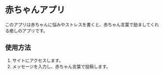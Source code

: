 # 赤ちゃんアプリ

このアプリは赤ちゃんに悩みやストレスを書くと、赤ちゃん言葉で励ましてくれる癒しのアプリです。

## 使用方法
1. サイトにアクセスします。
2. メッセージを入力し、赤ちゃん言葉で投稿します。
